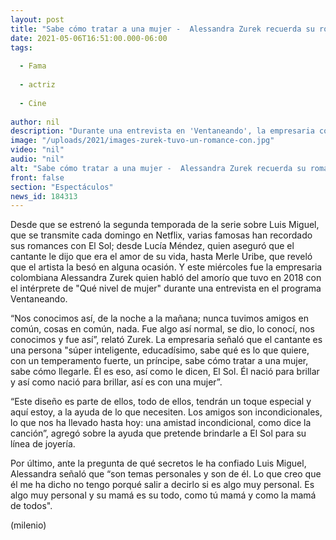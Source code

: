 ```yaml
---
layout: post
title: "Sabe cómo tratar a una mujer -  Alessandra Zurek recuerda su romance con Luis Miguel"
date: 2021-05-06T16:51:00.000-06:00
tags:
  
  - Fama
  
  - actriz
  
  - Cine
  
author: nil
description: "Durante una entrevista en 'Ventaneando', la empresaria colombiana habló del amorío que tuvo en 2018 con el intérprete de Qué nivel de mujer. "
image: "/uploads/2021/images-zurek-tuvo-un-romance-con.jpg"
video: "nil"
audio: "nil"
alt: "Sabe cómo tratar a una mujer -  Alessandra Zurek recuerda su romance con Luis Miguel"
front: false
section: "Espectáculos"
news_id: 184313
---
```


Desde que se estrenó la segunda temporada de la serie sobre Luis Miguel, que se transmite cada domingo en Netflix, varias famosas han recordado sus romances con El Sol; desde Lucía Méndez, quien aseguró que el cantante le dijo que era el amor de su vida, hasta Merle Uribe, que reveló que el artista la besó en alguna ocasión. Y este miércoles fue la empresaria colombiana Alessandra Zurek quien habló del amorío que tuvo en 2018 con el intérprete de "Qué nivel de mujer" durante una entrevista en el programa Ventaneando. 

“Nos conocimos así, de la noche a la mañana; nunca tuvimos amigos en común, cosas en común, nada. Fue algo así normal, se dio, lo conocí, nos conocimos y fue así”, relató Zurek. La empresaria señaló que el cantante es una persona "súper inteligente, educadísimo, sabe qué es lo que quiere, con un temperamento fuerte, un príncipe, sabe cómo tratar a una mujer, sabe cómo llegarle. Él es eso, así como le dicen, El Sol. Él nació para brillar y así como nació para brillar, así es con una mujer”. 

“Este diseño es parte de ellos, todo de ellos, tendrán un toque especial y aquí estoy, a la ayuda de lo que necesiten. Los amigos son incondicionales, lo que nos ha llevado hasta hoy: una amistad incondicional, como dice la canción”, agregó sobre la ayuda que pretende brindarle a El Sol para su línea de joyería. 

Por último, ante la pregunta de qué secretos le ha confiado Luis Miguel, Alessandra señaló que “son temas personales y son de él. Lo que creo que él me ha dicho no tengo porqué salir a decirlo si es algo muy personal. Es algo muy personal y su mamá es su todo, como tú mamá y como la mamá de todos". 

(milenio)